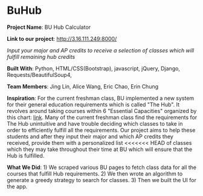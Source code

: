 # BuHub

**Project Name**: BU Hub Calculator

**Link to our project**: http://3.16.111.249:8000/

_Input your major and AP credits to receive a selection of classes which will fulfill remaining hub credits_

**Built With**: Python, HTML/CSS(Bootstrap), javascript, jQuery, Django, Requests/BeautifulSoup4, 

**Team Members**: Jing Lin, Alice Wang, Eric Chao, Erin Chung

**Inspiration**: For the current freshman class, BU implemented a new system for their general
education requirements which is called "The Hub". It revolves around taking courses within 6
"Essential Capacities" organized by this chart: [link](http://https://www.bu.edu/sargent/files/2018/06/BUHub-2.jpg).
Many of the current freshman class find the requirements for The Hub unintuitive and have trouble deciding
which classes to take in order to efficiently fulfill all the requirements. Our project aims to help these
students and after they input their major and which AP credits they received, provide them with a personalized list
<<<<<<< HEAD
of classes which they may take throughout their time at BU which will ensure that the Hub is fulfilled.

**What We Did**: 1) We scraped various BU pages to fetch class data for all the courses that fulfill Hub requirements.
2) We then wrote an algorithm to generate a greedy strategy to search for classes. 3) Then we built the UI for the app. 
